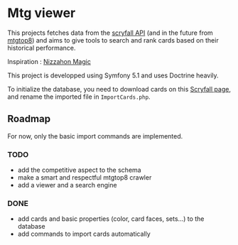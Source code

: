 # Mtg viewer

This projects fetches data from the [scryfall API](https://scryfall.com/docs/api) (and in the future from [mtgtop8](https://mtgtop8.com/)) and aims to give tools to search and rank cards based on their historical performance.

Inspiration : [Nizzahon Magic](https://www.youtube.com/channel/UCkfWtgQSg3yp7vmIj3Z5W0A) 

This project is developped using Symfony 5.1 and uses Doctrine heavily.

To initialize the database, you need to download cards on this [Scryfall page](https://scryfall.com/docs/api/bulk-data), and rename the imported file in `ImportCards.php`.

## Roadmap
For now, only the basic import commands are implemented.
### TODO
 - add the competitive aspect to the schema
 - make a smart and respectful mtgtop8 crawler
 - add a viewer and a search engine
### DONE
 - add cards and basic properties (color, card faces, sets...) to the database
 - add commands to import cards automatically
 
